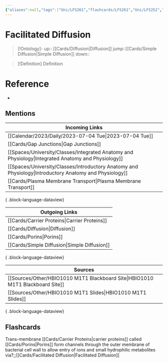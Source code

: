 ```yaml
---
{"aliases":null,"tags":["Uni/LFS261","flashcards/LFS261","Uni/LFS252","flashcards/LFS252"],"dg-publish":true,"permalink":"/cards/facilitated-diffusion/","dgPassFrontmatter":true}
---
```


# Facilitated Diffusion

> [!Ontology]-
> up:: [[Cards/Diffusion\|Diffusion]]
> jump::[[Cards/Simple Diffusion\|Simple Diffusion]]
> down:: 

> [!Definition] Definition

# Reference

- 

## Mentions

| Incoming Links                                                                                            |
| --------------------------------------------------------------------------------------------------------- |
| [[Calendar/2023/Daily/2023-07-04 Tue\|2023-07-04 Tue]]                                                 |
| [[Cards/Gap Junctions\|Gap Junctions]]                                                                 |
| [[Spaces/University/Classes/Integrated Anatomy and Physiology\|Integrated Anatomy and Physiology]]     |
| [[Spaces/University/Classes/Introductory Anatomy and Physiology\|Introductory Anatomy and Physiology]] |
| [[Cards/Plasma Membrane Transport\|Plasma Membrane Transport]]                                         |

{ .block-language-dataview}

| Outgoing Links                                  |
| ----------------------------------------------- |
| [[Cards/Carrier Proteins\|Carrier Proteins]] |
| [[Cards/Diffusion\|Diffusion]]               |
| [[Cards/Porins\|Porins]]                     |
| [[Cards/Simple Diffusion\|Simple Diffusion]] |

{ .block-language-dataview}

| Sources                                                                           |
| --------------------------------------------------------------------------------- |
| [[Sources/Other/HBIO1010 M1T1 Blackboard Site\|HBIO1010 M1T1 Blackboard Site]] |
| [[Sources/Other/HBIO1010 M1T1 Slides\|HBIO1010 M1T1 Slides]]                   |

{ .block-language-dataview}

## Flashcards

Trans-membrane [[Cards/Carrier Proteins\|carrier proteins]] called [[Cards/Porins\|Porins]] form channels through the outer membrane of bacterial cell wall to allow entry of ions and small hydrophilic metabolites via?;;[[Cards/Facilitated Diffusion\|Facilitated Diffusion]]
<!--SR:!2024-11-08,4,190-->